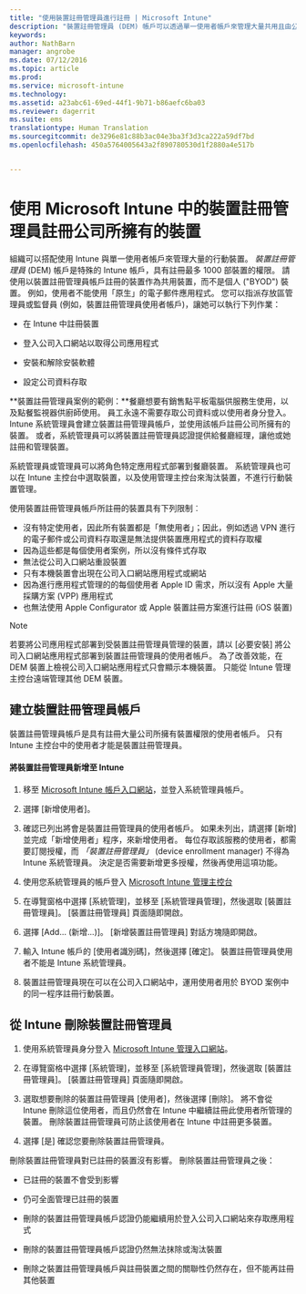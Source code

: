 ```yaml
---
title: "使用裝置註冊管理員進行註冊 | Microsoft Intune"
description: "裝置註冊管理員 (DEM) 帳戶可以透過單一使用者帳戶來管理大量共用且由公司所有的行動裝置。"
keywords: 
author: NathBarn
manager: angrobe
ms.date: 07/12/2016
ms.topic: article
ms.prod: 
ms.service: microsoft-intune
ms.technology: 
ms.assetid: a23abc61-69ed-44f1-9b71-b86aefc6ba03
ms.reviewer: dagerrit
ms.suite: ems
translationtype: Human Translation
ms.sourcegitcommit: de3296e81c88b3ac04e3ba3f3d3ca222a59df7bd
ms.openlocfilehash: 450a5764005643a2f890780530d1f2880a4e517b


---
```



# 使用 Microsoft Intune 中的裝置註冊管理員註冊公司所擁有的裝置
組織可以搭配使用 Intune 與單一使用者帳戶來管理大量的行動裝置。 *裝置註冊管理員* (DEM) 帳戶是特殊的 Intune 帳戶，具有註冊最多 1000 部裝置的權限。 請使用以裝置註冊管理員帳戶註冊的裝置作為共用裝置，而不是個人 ("BYOD") 裝置。 例如，使用者不能使用「原生」的電子郵件應用程式。 您可以指派存放區管理員或監督員 (例如，裝置註冊管理員使用者帳戶)，讓她可以執行下列作業：

-   在 Intune 中註冊裝置

-   登入公司入口網站以取得公司應用程式

-   安裝和解除安裝軟體

-   設定公司資料存取


**裝置註冊管理員案例的範例：**餐廳想要有銷售點平板電腦供服務生使用，以及點餐監視器供廚師使用。 員工永遠不需要存取公司資料或以使用者身分登入。 Intune 系統管理員會建立裝置註冊管理員帳戶，並使用該帳戶註冊公司所擁有的裝置。 或者，系統管理員可以將裝置註冊管理員認證提供給餐廳經理，讓他或她註冊和管理裝置。

系統管理員或管理員可以將角色特定應用程式部署到餐廳裝置。 系統管理員也可以在 Intune 主控台中選取裝置，以及使用管理主控台來淘汰裝置，不進行行動裝置管理。

使用裝置註冊管理員帳戶所註冊的裝置具有下列限制︰
  - 沒有特定使用者，因此所有裝置都是「無使用者」；因此，例如透過 VPN 進行的電子郵件或公司資料存取還是無法提供裝置應用程式的資料存取權
  - 因為這些都是每個使用者案例，所以沒有條件式存取
  - 無法從公司入口網站重設裝置
  - 只有本機裝置會出現在公司入口網站應用程式或網站
  - 因為進行應用程式管理的的每個使用者 Apple ID 需求，所以沒有 Apple 大量採購方案 (VPP) 應用程式
  - 也無法使用 Apple Configurator 或 Apple 裝置註冊方案進行註冊 (iOS 裝置)

> [!NOTE]
> 若要將公司應用程式部署到受裝置註冊管理員管理的裝置，請以 [必要安裝] 將公司入口網站應用程式部署到裝置註冊管理員的使用者帳戶。
> 為了改善效能，在 DEM 裝置上檢視公司入口網站應用程式只會顯示本機裝置。 只能從 Intune 管理主控台遠端管理其他 DEM 裝置。

## 建立裝置註冊管理員帳戶
裝置註冊管理員帳戶是具有註冊大量公司所擁有裝置權限的使用者帳戶。 只有 Intune 主控台中的使用者才能是裝置註冊管理員。

#### 將裝置註冊管理員新增至 Intune

1.  移至 [Microsoft Intune 帳戶入口網站](http://go.microsoft.com/fwlink/?LinkId=698854)，並登入系統管理員帳戶。

2.  選擇 [新增使用者]。

3.  確認已列出將會是裝置註冊管理員的使用者帳戶。 如果未列出，請選擇 [新增] 並完成「新增使用者」程序，來新增使用者。 每位存取該服務的使用者，都需要訂閱授權，而 *「裝置註冊管理員」* (device enrollment manager) 不得為 Intune 系統管理員。 決定是否需要新增更多授權，然後再使用這項功能。

4.  使用您系統管理員的帳戶登入 [Microsoft Intune 管理主控台](http://manage.microsoft.com)

5.  在導覽窗格中選擇 [系統管理]，並移至 [系統管理員管理]，然後選取 [裝置註冊管理員]。 [裝置註冊管理員] 頁面隨即開啟。

6.  選擇 [Add… (新增...)]。 [新增裝置註冊管理員]  對話方塊隨即開啟。

7.  輸入 Intune 帳戶的 [使用者識別碼]，然後選擇 [確定]。 裝置註冊管理員使用者不能是 Intune 系統管理員。

8.  裝置註冊管理員現在可以在公司入口網站中，運用使用者用於 BYOD 案例中的同一程序註冊行動裝置。

## 從 Intune 刪除裝置註冊管理員

1.  使用系統管理員身分登入 [Microsoft Intune 管理入口網站](http://manage.microsoft.com)。

2.  在導覽窗格中選擇 [系統管理]，並移至 [系統管理員管理]，然後選取 [裝置註冊管理員]。 [裝置註冊管理員] 頁面隨即開啟。

3.  選取想要刪除的裝置註冊管理員 [使用者]，然後選擇 [刪除]。 將不會從 Intune 刪除這位使用者，而且仍然會在 Intune 中繼續註冊此使用者所管理的裝置。 刪除裝置註冊管理員可防止該使用者在 Intune 中註冊更多裝置。

4.  選擇 [是] 確認您要刪除裝置註冊管理員。

刪除裝置註冊管理員對已註冊的裝置沒有影響。 刪除裝置註冊管理員之後：

-   已註冊的裝置不會受到影響

-   仍可全面管理已註冊的裝置

-   刪除的裝置註冊管理員帳戶認證仍能繼續用於登入公司入口網站來存取應用程式

-   刪除的裝置註冊管理員帳戶認證仍然無法抹除或淘汰裝置

-   刪除之裝置註冊管理員帳戶與註冊裝置之間的關聯性仍然存在，但不能再註冊其他裝置



<!--HONumber=Jul16_HO5-->


